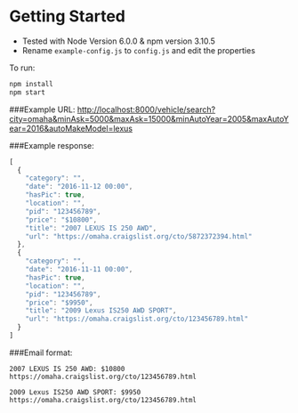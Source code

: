 # Getting Started
- Tested with Node Version 6.0.0 & npm version 3.10.5
- Rename `example-config.js` to `config.js` and edit the properties

To run:
```bash
npm install
npm start
```

###Example URL:
[http://localhost:8000/vehicle/search?city=omaha&minAsk=5000&maxAsk=15000&minAutoYear=2005&maxAutoYear=2016&autoMakeModel=lexus](http://localhost:8000/vehicle/search?city=omaha&minAsk=5000&maxAsk=15000&minAutoYear=2005&maxAutoYear=2016&autoMakeModel=lexus)

###Example response:

```javascript
[
  {
    "category": "",
    "date": "2016-11-12 00:00",
    "hasPic": true,
    "location": "",
    "pid": "123456789",
    "price": "$10800",
    "title": "2007 LEXUS IS 250 AWD",
    "url": "https://omaha.craigslist.org/cto/5872372394.html"
  },
  {
    "category": "",
    "date": "2016-11-11 00:00",
    "hasPic": true,
    "location": "",
    "pid": "123456789",
    "price": "$9950",
    "title": "2009 Lexus IS250 AWD SPORT",
    "url": "https://omaha.craigslist.org/cto/123456789.html"
  }
]
```

###Email format:
```
2007 LEXUS IS 250 AWD: $10800
https://omaha.craigslist.org/cto/123456789.html

2009 Lexus IS250 AWD SPORT: $9950
https://omaha.craigslist.org/cto/123456789.html
```